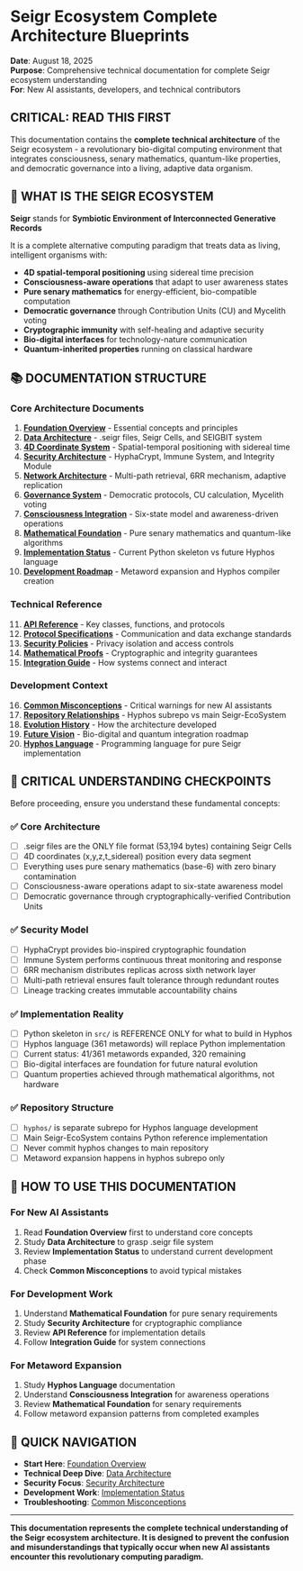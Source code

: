 # Seigr Ecosystem Complete Architecture Blueprints

**Date**: August 18, 2025  
**Purpose**: Comprehensive technical documentation for complete Seigr ecosystem understanding  
**For**: New AI assistants, developers, and technical contributors  

## CRITICAL: READ THIS FIRST

This documentation contains the **complete technical architecture** of the Seigr ecosystem - a revolutionary bio-digital computing environment that integrates consciousness, senary mathematics, quantum-like properties, and democratic governance into a living, adaptive data organism.

## 🎯 WHAT IS THE SEIGR ECOSYSTEM

**Seigr** stands for **Symbiotic Environment of Interconnected Generative Records**

It is a complete alternative computing paradigm that treats data as living, intelligent organisms with:
- **4D spatial-temporal positioning** using sidereal time precision
- **Consciousness-aware operations** that adapt to user awareness states
- **Pure senary mathematics** for energy-efficient, bio-compatible computation
- **Democratic governance** through Contribution Units (CU) and Mycelith voting
- **Cryptographic immunity** with self-healing and adaptive security
- **Bio-digital interfaces** for technology-nature communication
- **Quantum-inherited properties** running on classical hardware

## 📚 DOCUMENTATION STRUCTURE

### Core Architecture Documents

1. **[Foundation Overview](01-foundation-overview.md)** - Essential concepts and principles
2. **[Data Architecture](02-data-architecture.md)** - .seigr files, Seigr Cells, and SEIGBIT system
3. **[4D Coordinate System](03-4d-coordinate-system.md)** - Spatial-temporal positioning with sidereal time
4. **[Security Architecture](04-security-architecture.md)** - HyphaCrypt, Immune System, and Integrity Module
5. **[Network Architecture](05-network-architecture.md)** - Multi-path retrieval, 6RR mechanism, adaptive replication
6. **[Governance System](06-governance-system.md)** - Democratic protocols, CU calculation, Mycelith voting
7. **[Consciousness Integration](07-consciousness-integration.md)** - Six-state model and awareness-driven operations
8. **[Mathematical Foundation](08-mathematical-foundation.md)** - Pure senary mathematics and quantum-like algorithms
9. **[Implementation Status](09-implementation-status.md)** - Current Python skeleton vs future Hyphos language
10. **[Development Roadmap](10-development-roadmap.md)** - Metaword expansion and Hyphos compiler creation

### Technical Reference

11. **[API Reference](11-api-reference.md)** - Key classes, functions, and protocols
12. **[Protocol Specifications](12-protocol-specifications.md)** - Communication and data exchange standards
13. **[Security Policies](13-security-policies.md)** - Privacy isolation and access controls
14. **[Mathematical Proofs](14-mathematical-proofs.md)** - Cryptographic and integrity guarantees
15. **[Integration Guide](15-integration-guide.md)** - How systems connect and interact

### Development Context

16. **[Common Misconceptions](16-common-misconceptions.md)** - Critical warnings for new AI assistants
17. **[Repository Relationships](17-repository-relationships.md)** - Hyphos subrepo vs main Seigr-EcoSystem
18. **[Evolution History](18-evolution-history.md)** - How the architecture developed
19. **[Future Vision](19-future-vision.md)** - Bio-digital and quantum integration roadmap
20. **[Hyphos Language](20-hyphos-language.md)** - Programming language for pure Seigr implementation

## 🚨 CRITICAL UNDERSTANDING CHECKPOINTS

Before proceeding, ensure you understand these fundamental concepts:

### ✅ Core Architecture
- [ ] .seigr files are the ONLY file format (53,194 bytes) containing Seigr Cells
- [ ] 4D coordinates (x,y,z,t_sidereal) position every data segment
- [ ] Everything uses pure senary mathematics (base-6) with zero binary contamination
- [ ] Consciousness-aware operations adapt to six-state awareness model
- [ ] Democratic governance through cryptographically-verified Contribution Units

### ✅ Security Model  
- [ ] HyphaCrypt provides bio-inspired cryptographic foundation
- [ ] Immune System performs continuous threat monitoring and response
- [ ] 6RR mechanism distributes replicas across sixth network layer
- [ ] Multi-path retrieval ensures fault tolerance through redundant routes
- [ ] Lineage tracking creates immutable accountability chains

### ✅ Implementation Reality
- [ ] Python skeleton in `src/` is REFERENCE ONLY for what to build in Hyphos
- [ ] Hyphos language (361 metawords) will replace Python implementation
- [ ] Current status: 41/361 metawords expanded, 320 remaining
- [ ] Bio-digital interfaces are foundation for future natural evolution
- [ ] Quantum properties achieved through mathematical algorithms, not hardware

### ✅ Repository Structure
- [ ] `hyphos/` is separate subrepo for Hyphos language development
- [ ] Main Seigr-EcoSystem contains Python reference implementation
- [ ] Never commit hyphos changes to main repository
- [ ] Metaword expansion happens in hyphos subrepo only

## 🎯 HOW TO USE THIS DOCUMENTATION

### For New AI Assistants
1. Read **Foundation Overview** first to understand core concepts
2. Study **Data Architecture** to grasp .seigr file system
3. Review **Implementation Status** to understand current development phase
4. Check **Common Misconceptions** to avoid typical mistakes

### For Development Work
1. Understand **Mathematical Foundation** for pure senary requirements
2. Study **Security Architecture** for cryptographic compliance
3. Review **API Reference** for implementation details
4. Follow **Integration Guide** for system connections

### For Metaword Expansion
1. Study **Hyphos Language** documentation
2. Understand **Consciousness Integration** for awareness operations
3. Review **Mathematical Foundation** for senary requirements
4. Follow metaword expansion patterns from completed examples

## 🔗 QUICK NAVIGATION

- **Start Here**: [Foundation Overview](01-foundation-overview.md)
- **Technical Deep Dive**: [Data Architecture](02-data-architecture.md)
- **Security Focus**: [Security Architecture](04-security-architecture.md)
- **Development Work**: [Implementation Status](09-implementation-status.md)
- **Troubleshooting**: [Common Misconceptions](16-common-misconceptions.md)

---

**This documentation represents the complete technical understanding of the Seigr ecosystem architecture. It is designed to prevent the confusion and misunderstandings that typically occur when new AI assistants encounter this revolutionary computing paradigm.**
